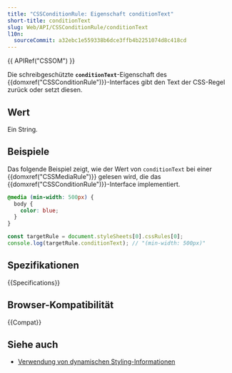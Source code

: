 ```yaml
---
title: "CSSConditionRule: Eigenschaft conditionText"
short-title: conditionText
slug: Web/API/CSSConditionRule/conditionText
l10n:
  sourceCommit: a32ebc1e559338b6dce3ffb4b2251074d8c418cd
---
```


{{ APIRef("CSSOM") }}

Die schreibgeschützte **`conditionText`**-Eigenschaft des
{{domxref("CSSConditionRule")}}-Interfaces gibt den Text der CSS-Regel zurück oder setzt diesen.

## Wert

Ein String.

## Beispiele

Das folgende Beispiel zeigt, wie der Wert von
`conditionText` bei einer {{domxref("CSSMediaRule")}} gelesen wird, die das
{{domxref("CSSConditionRule")}}-Interface implementiert.

```css
@media (min-width: 500px) {
  body {
    color: blue;
  }
}
```

```js
const targetRule = document.styleSheets[0].cssRules[0];
console.log(targetRule.conditionText); // "(min-width: 500px)"
```

## Spezifikationen

{{Specifications}}

## Browser-Kompatibilität

{{Compat}}

## Siehe auch

- [Verwendung von dynamischen Styling-Informationen](/de/docs/Web/API/CSS_Object_Model/Using_dynamic_styling_information)
